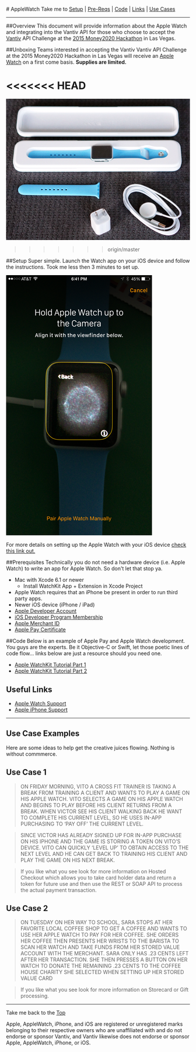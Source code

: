 ﻿#<a name=top></a> AppleWatch
Take me to [Setup](#setup) | [Pre-Reqs](#pre) | [Code](#code) | [Links](#links) | [Use Cases](#c1)

- - -

##Overview
This document will provide information about the Apple Watch and integrating into the Vantiv API for those who choose to accept the [Vantiv](https://www.vantiv.com/) API Challenge at the [2015 Money2020 Hackathon](http://www.money2020.com/2015-money2020-hackathon) in Las Vegas.

##Unboxing 
Teams interested in accepting the Vantiv Vantiv API Challenge at the 2015 Money2020 Hackathon in Las Vegas will receive an [Apple Watch](http://www.apple.com/watch) on a first come basis. **Supplies are limited.**

<<<<<<< HEAD
=======
![Apple Watch](https://github.com/vantivlabs/AppleWatch/blob/master/images/IMG_0036.png)
>>>>>>> origin/master

##<a name=setup></a>Setup
Super simple. Launch the Watch app on your iOS device and follow the instructions. Took me less then 3 minutes to set up.

![Apple Watch](https://github.com/vantivlabs/AppleWatch/blob/master/images/IMG_2770.PNG)

For more details on setting up the Apple Watch with your iOS device [check this link out.](https://support.apple.com/en-us/HT204505)

##<a name=pre></a>Prerequisites
Technically you do not need a hardware device (i.e. Apple Watch) to write an app for Apple Watch. So don't let that stop ya. 
* Mac with Xcode 6.1 or newer
  * Install WatchKit App + Extension in Xcode Project
* Apple Watch requires that an iPhone be present in order to run third party apps. 
* Newer iOS device (iPhone / iPad)
* [Apple Developer Account](https://developer.apple.com)
* [iOS Developer Program Membership](https://developer.apple.com/programs/)
* [Apple Merchant ID](https://developer.apple.com/account/ios/identifiers/merchant/merchantCreate.action)
* [Apple Pay Certificate](https://developer.apple.com/library/ios/ApplePay_Guide/Configuration.html)

##<a name=code></a>Code
Below is an example of Apple Pay and Apple Watch development. You guys are the experts. Be it Objective-C or Swift, let those poetic lines of code flow... links below are just a resource should you need one. 
* [Apple WatchKit Tutorial Part 1](http://www.raywenderlich.com/89562/watchkit-tutorial-with-swift-getting-started)
* [Apple WatchKit Tutorial Part 2](http://www.raywenderlich.com/96589/watchkit-tutorial-swift-tables-network-requests)

## <a name=links></a>Useful Links
* [Apple Watch Support](http://www.apple.com/support/watch)
* [Apple iPhone Support](http://www.apple.com/support/iphone)

- - -

## <a name=c1></a>Use Case Examples
Here are some ideas to help get the creative juices flowing. Nothing is without commmerce.

## Use Case 1

> ON FRIDAY MORNING, VITO A CROSS FIT TRAINER IS TAKING A BREAK FROM TRAINING A CLIENT AND WANTS TO PLAY A GAME ON HIS APPLE WATCH. VITO SELECTS A GAME ON HIS APPLE WATCH AND BEGINS TO PLAY BEFORE HIS CLIENT RETURNS FROM A BREAK. 
WHEN VICTOR SEE HIS CLIENT WALKING BACK HE WANT TO COMPLETE HIS CURRENT LEVEL, SO HE USES IN-APP PURCHASING TO ‘PAY OFF’ THE CURRENT LEVEL.

> SINCE VICTOR HAS ALREADY SIGNED UP FOR IN-APP PURCHASE ON HIS IPHONE AND THE GAME IS STORING A TOKEN ON VITO’S DEVICE. VITO CAN QUICKLY ‘LEVEL UP’ TO OBTAIN ACCESS TO THE NEXT LEVEL AND HE CAN GET BACK TO TRAINING HIS CLIENT AND PLAY THE GAME ON HIS NEXT BREAK.

> If you like what you see look for more information on Hosted Checkout which allows you to take card holder data and return a token for future use and then use the REST or SOAP API to process the actual payment transaction.

## <a name=c2></a>Use Case 2

> ON TUESDAY ON HER WAY TO SCHOOL, SARA STOPS AT HER FAVORITE LOCAL COFFEE SHOP TO GET A COFFEE AND WANTS TO USE HER APPLE WATCH TO PAY FOR HER COFFEE. SHE ORDERS HER COFFEE THEN PRESENTS HER WRISTS TO THE BARISTA TO SCAN HER WATCH AND TAKE FUNDS FROM HER STORED VALUE ACCOUNT WITH THE MERCHANT.  SARA ONLY HAS .23 CENTS LEFT AFTER HER TRANSACTION. SHE THEN PRESSES A BUTTON ON HER WATCH TO DONATE THE REMAINING .23 CENTS TO THE COFFEE HOUSE CHARITY SHE SELECTED WHEN SETTING UP HER STORED VALUE CARD

> If you like what you see look for more information on Storecard or Gift processing.

- - -
Take me back to the [Top](#top)

Apple, AppleWatch, iPhone, and iOS are registered or unregistered marks belonging to their respective owners who are unaffiliated with and do not endorse or sponsor Vantiv, and Vantiv likewise does not endorse or sponsor Apple, AppleWatch, iPhone, or iOS.
